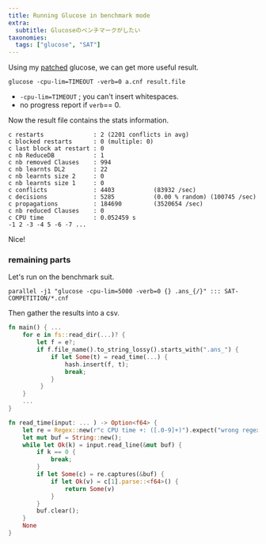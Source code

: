 ```yaml
---
title: Running Glucose in benchmark mode
extra:
  subtitle: Glucoseのベンチマークがしたい
taxonomies:
  tags: ["glucose", "SAT"]
---
```


Using my [patched](https://gitlab.com/satisfiability01/glucose/tree/v.4.1) glucose, we can get more useful result.

```
glucose -cpu-lim=TIMEOUT -verb=0 a.cnf result.file
```

- `-cpu-lim=TIMEOUT` ; you can't insert whitespaces.
- no progress report if `verb`== 0.

Now the result file contains the stats information.

```
c restarts              : 2 (2201 conflicts in avg)
c blocked restarts      : 0 (multiple: 0) 
c last block at restart : 0
c nb ReduceDB           : 1
c nb removed Clauses    : 994
c nb learnts DL2        : 22
c nb learnts size 2     : 0
c nb learnts size 1     : 0
c conflicts             : 4403           (83932 /sec)
c decisions             : 5285           (0.00 % random) (100745 /sec)
c propagations          : 184690         (3520654 /sec)
c nb reduced Clauses    : 0
c CPU time              : 0.052459 s
-1 2 -3 -4 5 -6 -7 ...
```

Nice!

### remaining parts

Let's run on the benchmark suit.

```
parallel -j1 "glucose -cpu-lim=5000 -verb=0 {} .ans_{/}" ::: SAT-COMPETITION/*.cnf
```

Then gather the results into a csv.

```rust
fn main() { ...
    for e in fs::read_dir(...)? {
        let f = e?;
        if f.file_name().to_string_lossy().starts_with(".ans_") {
            if let Some(t) = read_time(...) {
                hash.insert(f, t);
                break;
            }
         }
    }
    ...
}

fn read_time(input: ... ) -> Option<f64> {
    let re = Regex::new(r"c CPU time +: ([.0-9]+)").expect("wrong regex");
    let mut buf = String::new();
    while let Ok(k) = input.read_line(&mut buf) {
        if k == 0 {
            break;
        }
        if let Some(c) = re.captures(&buf) {
            if let Ok(v) = c[1].parse::<f64>() {
                return Some(v)
            }
        }
        buf.clear();
    }
    None
}
```


